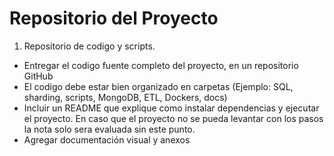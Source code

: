 # Repositorio del Proyecto

1. Repositorio de codigo y scripts. 
-   Entregar el codigo fuente completo del proyecto, en un repositorio GitHub
-   El codigo debe estar bien organizado en carpetas (Ejemplo: SQL, sharding, scripts, MongoDB, ETL, Dockers, docs)
-   Incluir un README que explique como instalar dependencias y ejecutar el proyecto. En caso que el proyecto no se pueda levantar con los pasos la nota solo sera evaluada sin este punto.
- Agregar documentación visual y anexos 
